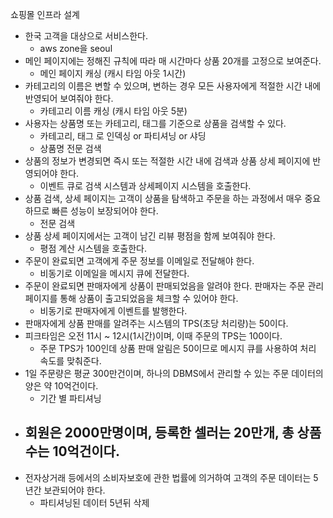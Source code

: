 쇼핑몰 인프라 설계

- 한국 고객을 대상으로 서비스한다.
	- aws zone을 seoul
- 메인 페이지에는 정해진 규칙에 따라 매 시간마다 상품 20개를 고정으로 보여준다.
	- 메인 페이지 캐싱 (캐시 타임 아웃 1시간)
- 카테고리의 이름은 변할 수 있으며, 변하는 경우 모든 사용자에게 적절한 시간 내에 반영되어 보여줘야 한다.
	- 카테고리 이름 캐싱 (캐시 타임 아웃 5분)
- 사용자는 상품명 또는 카테고리, 태그를 기준으로 상품을 검색할 수 있다.
	- 카테고리, 태그 로 인덱싱 or 파티셔닝 or 샤딩
	- 상품명 전문 검색
- 상품의 정보가 변경되면 즉시 또는 적절한 시간 내에 검색과 상품 상세 페이지에 반영되어야 한다.
	- 이벤트 큐로 검색 시스템과 상세페이지 시스템을 호출한다.
- 상품 검색, 상세 페이지는 고객이 상품을 탐색하고 주문을 하는 과정에서 매우 중요하므로 빠른 성능이 보장되어야 한다.
	- 전문 검색
- 상품 상세 페이지에서는 고객이 남긴 리뷰 평점을 함께 보여줘야 한다.
	- 평점 계산 시스템을 호출한다.
- 주문이 완료되면 고객에게 주문 정보를 이메일로 전달해야 한다.
	- 비동기로 이메일을 메시지 큐에 전달한다.
- 주문이 완료되면 판매자에게 상품이 판매되었음을 알려야 한다. 판매자는 주문 관리 페이지를 통해 상품이 출고되었음을 체크할 수 있어야 한다.
	- 비동기로 판매자에게 이벤트를 발행한다.
- 판매자에게 상품 판매를 알려주는 시스템의 TPS(초당 처리량)는 50이다.
- 피크타임은 오전 11시 ~ 12시(1시간)이며, 이때 주문의 TPS는 100이다.
	- 주문 TPS가 100인데 상품 판매 알림은 50이므로 메시지 큐를 사용하여 처리 속도를 맞춰준다.
- 1일 주문량은 평균 300만건이며, 하나의 DBMS에서 관리할 수 있는 주문 데이터의 양은 약 10억건이다.
	- 기간 별 파티셔닝
- 회원은 2000만명이며, 등록한 셀러는 20만개, 총 상품 수는 10억건이다.
	-  
- 전자상거래 등에서의 소비자보호에 관한 법률에 의거하여 고객의 주문 데이터는 5년간 보관되어야 한다.
	- 파티셔닝된 데이터 5년뒤 삭제